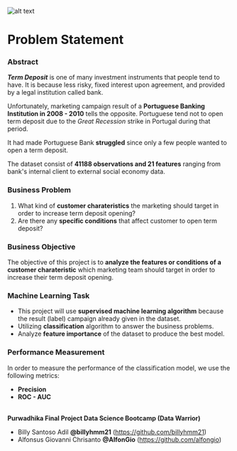 ![alt text](https://www.essential-business.pt/wp-content/uploads/2021/04/portugal-high-resolution-banks-concept.jpg)

<h1>Problem Statement</h1>

<h3>Abstract</h3>

***Term Deposit*** is one of many investment instruments that people tend to have. It is because less risky, fixed interest upon agreement, and provided by a legal institution called bank. 

Unfortunately, marketing campaign result of a **Portuguese Banking Institution in 2008 - 2010** tells the opposite. Portuguese tend not to open term deposit due to the *Great Recession* strike in Portugal during that period. 

It had made Portuguese Bank **struggled** since only a few people wanted to open a term deposit.

The dataset consist of **41188 observations and 21 features** ranging from bank's internal client to external social economy data.

<h3>Business Problem</h3>

1. What kind of **customer charateristics** the marketing should target in order to increase term deposit opening?
2. Are there any **specific conditions** that affect customer to open term deposit?

<h3>Business Objective</h3>

The objective of this project is to **analyze the features or conditions of a customer charateristic** which marketing team should target in order to increase their term deposit opening.

<h3>Machine Learning Task</h3>

- This project will use **supervised machine learning algorithm** because the result (label) campaign already given in the dataset.
- Utilizing **classification** algorithm to answer the business problems.
- Analyze **feature importance** of the dataset to produce the best model.

<h3>Performance Measurement</h3>

In order to measure the performance of the classification model, we use the following metrics: 
- **Precision**
- **ROC - AUC**


<br>**Purwadhika Final Project Data Science Bootcamp (Data Warrior)**
- Billy Santoso Adil **@billyhmm21** (https://github.com/billyhmm21)
- Alfonsus Giovanni Chrisanto **@AlfonGio** (https://github.com/alfongio)
